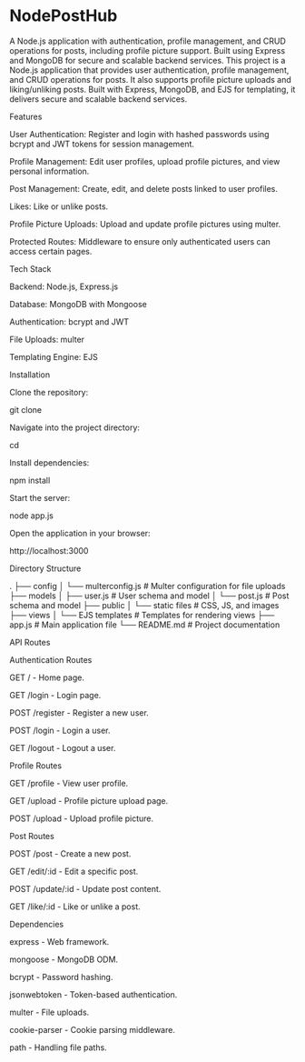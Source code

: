 # NodePostHub
A Node.js application with authentication, profile management, and CRUD operations for posts, including profile picture support. Built using Express and MongoDB for secure and scalable backend services.
This project is a Node.js application that provides user authentication, profile management, and CRUD operations for posts. It also supports profile picture uploads and liking/unliking posts. Built with Express, MongoDB, and EJS for templating, it delivers secure and scalable backend services.

Features

User Authentication: Register and login with hashed passwords using bcrypt and JWT tokens for session management.

Profile Management: Edit user profiles, upload profile pictures, and view personal information.

Post Management: Create, edit, and delete posts linked to user profiles.

Likes: Like or unlike posts.

Profile Picture Uploads: Upload and update profile pictures using multer.

Protected Routes: Middleware to ensure only authenticated users can access certain pages.

Tech Stack

Backend: Node.js, Express.js

Database: MongoDB with Mongoose

Authentication: bcrypt and JWT

File Uploads: multer

Templating Engine: EJS

Installation

Clone the repository:

git clone <repository-url>

Navigate into the project directory:

cd <project-directory>

Install dependencies:

npm install

Start the server:

node app.js

Open the application in your browser:

http://localhost:3000

Directory Structure

.
├── config
│   └── multerconfig.js  # Multer configuration for file uploads
├── models
│   ├── user.js          # User schema and model
│   └── post.js          # Post schema and model
├── public
│   └── static files     # CSS, JS, and images
├── views
│   └── EJS templates    # Templates for rendering views
├── app.js               # Main application file
└── README.md            # Project documentation

API Routes

Authentication Routes

GET / - Home page.

GET /login - Login page.

POST /register - Register a new user.

POST /login - Login a user.

GET /logout - Logout a user.

Profile Routes

GET /profile - View user profile.

GET /upload - Profile picture upload page.

POST /upload - Upload profile picture.

Post Routes

POST /post - Create a new post.

GET /edit/:id - Edit a specific post.

POST /update/:id - Update post content.

GET /like/:id - Like or unlike a post.

Dependencies

express - Web framework.

mongoose - MongoDB ODM.

bcrypt - Password hashing.

jsonwebtoken - Token-based authentication.

multer - File uploads.

cookie-parser - Cookie parsing middleware.

path - Handling file paths.

